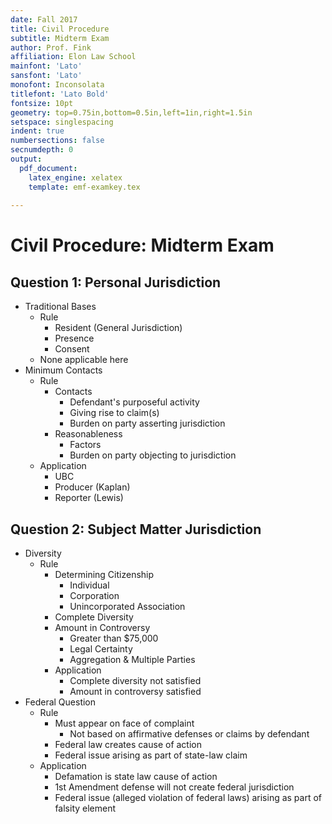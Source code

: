 ```yaml
---
date: Fall 2017
title: Civil Procedure 
subtitle: Midterm Exam
author: Prof. Fink
affiliation: Elon Law School
mainfont: 'Lato'
sansfont: 'Lato'
monofont: Inconsolata
titlefont: 'Lato Bold'
fontsize: 10pt
geometry: top=0.75in,bottom=0.5in,left=1in,right=1.5in
setspace: singlespacing
indent: true
numbersections: false
secnumdepth: 0
output: 
  pdf_document:
    latex_engine: xelatex
    template: emf-examkey.tex
    
---
```


# Civil Procedure: Midterm Exam

## Question 1: Personal Jurisdiction 

- Traditional Bases 
    - Rule
        - Resident (General Jurisdiction)
        - Presence
        - Consent
    - None applicable here
- Minimum Contacts
    - Rule
        - Contacts 
            - Defendant's purposeful activity
            - Giving rise to claim(s)
            - Burden on party asserting jurisdiction
        - Reasonableness
            - Factors
            - Burden on party objecting to jurisdiction
    - Application
        - UBC
        - Producer (Kaplan)
        - Reporter (Lewis)

## Question 2: Subject Matter Jurisdiction 

- Diversity
    - Rule 
        - Determining Citizenship 
            - Individual
            - Corporation
            - Unincorporated Association
        - Complete Diversity
        - Amount in Controversy
            - Greater than $75,000
            - Legal Certainty
            - Aggregation & Multiple Parties
        - Application
            - Complete diversity not satisfied
            - Amount in controversy satisfied
- Federal Question 
    - Rule 
        - Must appear on face of complaint
            - Not based on affirmative defenses or claims by defendant 
        - Federal law creates cause of action 
        - Federal issue arising as part of state-law claim 
    - Application 
        - Defamation is state law cause of action
        - 1st Amendment defense will not create federal jurisdiction
        - Federal issue (alleged violation of federal laws) arising as part of falsity element
